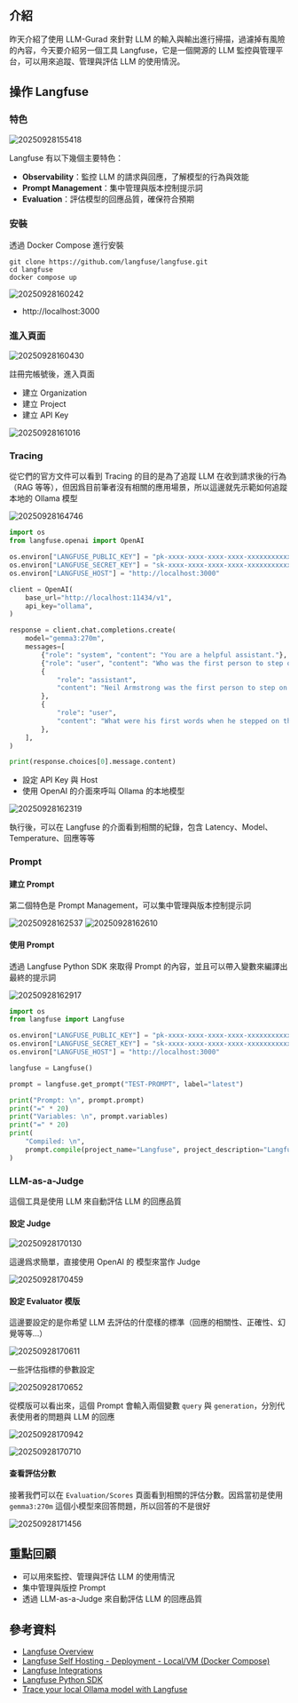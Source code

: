 ## 介紹

昨天介紹了使用 LLM-Gurad 來針對 LLM 的輸入與輸出進行掃描，過濾掉有風險的內容，今天要介紹另一個工具 Langfuse，它是一個開源的 LLM 監控與管理平台，可以用來追蹤、管理與評估 LLM 的使用情況。

## 操作 Langfuse

### 特色

![20250928155418](https://raw.githubusercontent.com/hsiangjenli/pic-bed/main/images/20250928155418.png)

Langfuse 有以下幾個主要特色：

- **Observability**：監控 LLM 的請求與回應，了解模型的行為與效能
- **Prompt Management**：集中管理與版本控制提示詞
- **Evaluation**：評估模型的回應品質，確保符合預期

### 安裝

透過 Docker Compose 進行安裝

```shell
git clone https://github.com/langfuse/langfuse.git
cd langfuse
docker compose up
```
![20250928160242](https://raw.githubusercontent.com/hsiangjenli/pic-bed/main/images/20250928160242.png)

- http://localhost:3000

### 進入頁面

![20250928160430](https://raw.githubusercontent.com/hsiangjenli/pic-bed/main/images/20250928160430.png)

註冊完帳號後，進入頁面

- 建立 Organization
- 建立 Project
- 建立 API Key

![20250928161016](https://raw.githubusercontent.com/hsiangjenli/pic-bed/main/images/20250928161016.png)

### Tracing

從它們的官方文件可以看到 Tracing 的目的是為了追蹤 LLM 在收到請求後的行為（RAG 等等），但因爲目前筆者沒有相關的應用場景，所以這邊就先示範如何追蹤本地的 Ollama 模型

![20250928164746](https://raw.githubusercontent.com/hsiangjenli/pic-bed/main/images/20250928164746.png)

```python
import os
from langfuse.openai import OpenAI

os.environ["LANGFUSE_PUBLIC_KEY"] = "pk-xxxx-xxxx-xxxx-xxxx-xxxxxxxxxxxx"
os.environ["LANGFUSE_SECRET_KEY"] = "sk-xxxx-xxxx-xxxx-xxxx-xxxxxxxxxxxx"
os.environ["LANGFUSE_HOST"] = "http://localhost:3000"

client = OpenAI(
    base_url="http://localhost:11434/v1",
    api_key="ollama",
)

response = client.chat.completions.create(
    model="gemma3:270m",
    messages=[
        {"role": "system", "content": "You are a helpful assistant."},
        {"role": "user", "content": "Who was the first person to step on the moon?"},
        {
            "role": "assistant",
            "content": "Neil Armstrong was the first person to step on the moon on July 20, 1969, during the Apollo 11 mission.",
        },
        {
            "role": "user",
            "content": "What were his first words when he stepped on the moon?",
        },
    ],
)

print(response.choices[0].message.content)
```

- 設定 API Key 與 Host
- 使用 OpenAI 的介面來呼叫 Ollama 的本地模型

![20250928162319](https://raw.githubusercontent.com/hsiangjenli/pic-bed/main/images/20250928162319.png)

執行後，可以在 Langfuse 的介面看到相關的紀錄，包含 Latency、Model、Temperature、回應等等

### Prompt

#### 建立 Prompt

第二個特色是 Prompt Management，可以集中管理與版本控制提示詞

![20250928162537](https://raw.githubusercontent.com/hsiangjenli/pic-bed/main/images/20250928162537.png)
![20250928162610](https://raw.githubusercontent.com/hsiangjenli/pic-bed/main/images/20250928162610.png)

#### 使用 Prompt

透過 Langfuse Python SDK 來取得 Prompt 的內容，並且可以帶入變數來編譯出最終的提示詞

![20250928162917](https://raw.githubusercontent.com/hsiangjenli/pic-bed/main/images/20250928162917.png)

```python
import os
from langfuse import Langfuse

os.environ["LANGFUSE_PUBLIC_KEY"] = "pk-xxxx-xxxx-xxxx-xxxx-xxxxxxxxxxxx"
os.environ["LANGFUSE_SECRET_KEY"] = "sk-xxxx-xxxx-xxxx-xxxx-xxxxxxxxxxxx"
os.environ["LANGFUSE_HOST"] = "http://localhost:3000"

langfuse = Langfuse()

prompt = langfuse.get_prompt("TEST-PROMPT", label="latest")

print("Prompt: \n", prompt.prompt)
print("=" * 20)
print("Variables: \n", prompt.variables)
print("=" * 20)
print(
    "Compiled: \n",
    prompt.compile(project_name="Langfuse", project_description="Langfuse Description"),
)
```

### LLM-as-a-Judge

這個工具是使用 LLM 來自動評估 LLM 的回應品質

#### 設定 Judge

![20250928170130](https://raw.githubusercontent.com/hsiangjenli/pic-bed/main/images/20250928170130.png)

這邊爲求簡單，直接使用 OpenAI 的 模型來當作 Judge

![20250928170459](https://raw.githubusercontent.com/hsiangjenli/pic-bed/main/images/20250928170459.png)

#### 設定 Evaluator 模版

這邊要設定的是你希望 LLM 去評估的什麼樣的標準（回應的相關性、正確性、幻覺等等...）

![20250928170611](https://raw.githubusercontent.com/hsiangjenli/pic-bed/main/images/20250928170611.png)

一些評估指標的參數設定

![20250928170652](https://raw.githubusercontent.com/hsiangjenli/pic-bed/main/images/20250928170652.png)

從模版可以看出來，這個 Prompt 會輸入兩個變數 `query` 與 `generation`，分別代表使用者的問題與 LLM 的回應

![20250928170942](https://raw.githubusercontent.com/hsiangjenli/pic-bed/main/images/20250928170942.png)

![20250928170710](https://raw.githubusercontent.com/hsiangjenli/pic-bed/main/images/20250928170710.png)

#### 查看評估分數

接著我們可以在 `Evaluation/Scores` 頁面看到相關的評估分數。因爲當初是使用 `gemma3:270m` 這個小模型來回答問題，所以回答的不是很好

![20250928171456](https://raw.githubusercontent.com/hsiangjenli/pic-bed/main/images/20250928171456.png)

## 重點回顧

- 可以用來監控、管理與評估 LLM 的使用情況
- 集中管理與版控 Prompt
- 透過 LLM-as-a-Judge 來自動評估 LLM 的回應品質

## 參考資料

- [Langfuse Overview](https://langfuse.com/docs)
- [Langfuse Self Hosting - Deployment - Local/VM (Docker Compose)](https://langfuse.com/self-hosting/deployment/docker-compose)
- [Langfuse Integrations](https://langfuse.com/integrations)
- [Langfuse Python SDK](https://langfuse.com/docs/observability/sdk/python/overview)
- [Trace your local Ollama model with Langfuse](https://langfuse.com/integrations/model-providers/ollama)
